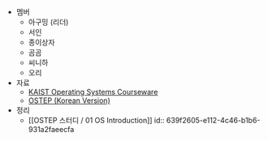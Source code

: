 - 멤버
	- 아구밍 (리더)
	- 서인
	- 종이상자
	- 곰곰
	- 씨니하
	- 오리
- 자료
	- [KAIST Operating Systems Courseware](https://oslab.kaist.ac.kr/OSTEPSlides/)
	- [OSTEP (Korean Version)](https://github.com/remzi-arpacidusseau/ostep-translations/tree/master/korean)
- 정리
	- [[OSTEP 스터디 / 01 OS Introduction]]
	  id:: 639f2605-e112-4c46-b1b6-931a2faeecfa